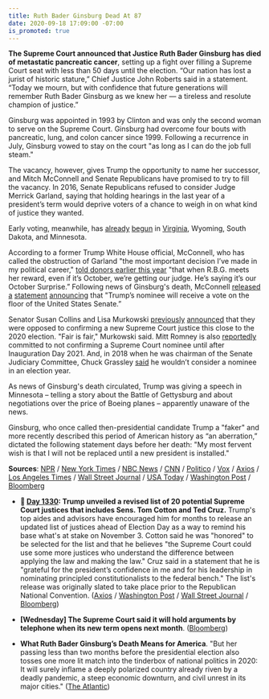 ```yaml
---
title: Ruth Bader Ginsburg Dead At 87
date: 2020-09-18 17:09:00 -07:00
is_promoted: true
---
```


**The Supreme Court announced that Justice Ruth Bader Ginsburg has died of metastatic pancreatic cancer**, setting up a fight over filling a Supreme Court seat with less than 50 days until the election. “Our nation has lost a jurist of historic stature,” Chief Justice John Roberts said in a statement. “Today we mourn, but with confidence that future generations will remember Ruth Bader Ginsburg as we knew her — a tireless and resolute champion of justice.” 

Ginsburg was appointed in 1993 by Clinton and was only the second woman to serve on the Supreme Court. Ginsburg had overcome four bouts with pancreatic, lung, and colon cancer since 1999. Following a recurrence in July, Ginsburg vowed to stay on the court "as long as I can do the job full steam." 

The vacancy, however, gives Trump the opportunity to name her successor, and Mitch McConnell and Senate Republicans have promised to try to fill the vacancy. In 2016, Senate Republicans refused to consider Judge Merrick Garland, saying that holding hearings in the last year of a president’s term would deprive voters of a chance to weigh in on what kind of justice they wanted. 

Early voting, meanwhile, has [already](https://www.nytimes.com/live/2020/09/18/us/trump-vs-biden#voters-in-virginia-minnesota-south-dakota-and-wyoming-have-started-casting-ballots) [begun](https://thehill.com/homenews/campaign/517063-early-voting-begins-in-minnesota-other-states-ahead-of-november-election) in [Virginia](https://wtop.com/local-politics-elections-news/2020/09/1st-day-of-early-voting-in-virginia-draws-massive-crowds/), Wyoming, South Dakota, and Minnesota. 

According to a former Trump White House official, McConnell, who has called the obstruction of Garland "the most important decision I’ve made in my political career," [told donors  earlier this year](https://www.newyorker.com/magazine/2020/04/20/how-mitch-mcconnell-became-trumps-enabler-in-chief) "that when R.B.G. meets her reward, even if it’s October, we’re getting our judge. He’s saying it’s our October Surprise.” Following news of Ginsburg's death, McConnell [released](https://www.cnn.com/us/live-news/ruth-bader-ginsburg-death-live-updates/h_9e6aca4e5bbcfe34faeee3c3efbca90c) [a](https://www.politico.com/news/2020/09/18/mcconnell-vows-senate-will-hold-vote-on-ginsburgs-replacement-418021) [statement](https://www.cnbc.com/2020/09/18/trump-nominee-to-replace-ruth-bader-ginsburg-on-supreme-court-will-get-senate-vote-mcconnell-says.html) [announcing](https://twitter.com/senatemajldr/status/1307121192516628480) that "Trump’s nominee will receive a vote on the floor of the United States Senate.” 

Senator Susan Collins and Lisa Murkowski [previously](https://twitter.com/kyledcheney/status/1307113546136784897) [announced](https://www.theguardian.com/us-news/live/2020/sep/18/donald-trump-joe-biden-minnesota-us-election-coronavirus-covid-live-updates?page=with:block-5f6553148f083ee3ac1f250d#block-5f6553148f083ee3ac1f250d) that they were opposed to confirming a new Supreme Court justice this close to the 2020 election. "Fair is fair," Murkowski said. Mitt Romney is also [reportedly](https://twitter.com/JimDabakis/status/1307120855454044160) committed to not confirming a Supreme Court nominee until after Inauguration Day 2021. And, in 2018 when he was chairman of the Senate Judiciary Committee, Chuck Grassley [said](https://thehill.com/business-a-lobbying/410686-grassley-says-judiciary-panel-wouldnt-consider-supreme-court-nominee-in) he wouldn’t consider a nominee in an election year. 

As news of Ginsburg's death circulated, Trump was giving a speech in Minnesota – telling a story about the Battle of Gettysburg and about negotiations over the price of Boeing planes – apparently unaware of the news.

Ginsburg, who once called then-presidential candidate Trump a "faker" and more recently described this period of American history as “an aberration,” dictated the following statement days before her death: "My most fervent wish is that I will not be replaced until a new president is installed." 

**Sources**: [NPR](https://www.npr.org/2020/09/18/100306972/justice-ruth-bader-ginsburg-champion-of-gender-equality-dies-at-87) / [New York Times](https://www.nytimes.com/2020/09/18/us/ruth-bader-ginsburg-dead.html) / [NBC News](https://www.nbcnews.com/politics/supreme-court/supreme-court-justice-ruth-bader-ginsburg-dies-87-n670701) / [CNN](https://www.cnn.com/2020/09/18/politics/ruth-bader-ginsburg-dead/index.html) / [Politico](https://www.politico.com/news/2020/09/18/justice-ruth-bader-ginsburg-034990) / [Vox](https://www.vox.com/2020/9/18/20917757/justice-ginsburg-ruth-bader-ginsburg-dies) / [Axios](https://www.axios.com/ruth-bader-ginsburg-dies-supreme-court-justice-4bce29c0-794b-4c81-bef6-55f47d629c8d.html) / [Los Angeles Times](https://www.latimes.com/obituaries/story/2020-09-18/ruth-bader-ginsburg-supreme-court-rbg-dead) / [Wall Street Journal](https://www.wsj.com/articles/ruth-bader-ginsburg-dies-11600472623) / [USA Today](https://www.usatoday.com/story/news/politics/2020/09/18/justice-ruth-bader-ginsburg-dies-setting-up-possible-nomination-fight/5462916002/) / [Washington Post](https://www.washingtonpost.com/news/politics/wp/2020/09/18/ruth-bader-ginsburg-dies-at-87-the-supreme-court-justice-was-a-legal-pioneer-for-gender-equality/) / [Bloomberg](https://www.bloomberg.com/news/articles/2020-09-18/justice-ginsburg-has-died-u-s-supreme-court-says-kf8vp52t?sref=MIBMEEoj)

* **📌 [Day 1330](https://whatthefuckjusthappenedtoday.com/2020/09/10/day-1330/): Trump unveiled a revised list of 20 potential Supreme Court justices that includes Sens. Tom Cotton and Ted Cruz.** Trump's top aides and advisors have encouraged him for months to release an updated list of justices ahead of Election Day as a way to remind his base what's at stake on November 3. Cotton said he was "honored" to be selected for the list and that he believes "the Supreme Court could use some more justices who understand the difference between applying the law and making the law." Cruz said in a statement that he is "grateful for the president’s confidence in me and for his leadership in nominating principled constitutionalists to the federal bench." The list's release was originally slated to take place prior to the Republican National Convention. ([Axios](https://www.axios.com/trump-supreme-court-list-90b32844-534d-43e2-9b3a-7cdf8ee65e37.html) / [Washington Post](https://www.washingtonpost.com/politics/2020/09/10/daily-202-unlike-2016-trumps-supreme-court-shortlist-could-galvanize-left-more-than-right/) / [Wall Street Journal](https://www.wsj.com/articles/trump-releases-list-of-potential-supreme-court-nominees-11599682752) / [Bloomberg](https://www.bloomberg.com/news/articles/2020-09-09/trump-says-he-ll-release-fresh-list-of-future-high-court-picks?srnd=premium&sref=MIBMEEoj))

* **\[Wednesday\] The Supreme Court said it will hold arguments by telephone when its new term opens next month**. ([Bloomberg](https://www.bloomberg.com/news/articles/2020-09-16/supreme-court-will-hold-arguments-by-phone-to-start-new-term?srnd=premium&sref=MIBMEEoj))

* **What Ruth Bader Ginsburg’s Death Means for America**. "But her passing less than two months before the presidential election also tosses one more lit match into the tinderbox of national politics in 2020: It will surely inflame a deeply polarized country already riven by a deadly pandemic, a steep economic downturn, and civil unrest in its major cities." ([The Atlantic](https://www.theatlantic.com/politics/archive/2020/09/ruth-bader-ginsburg-dies/616132/))